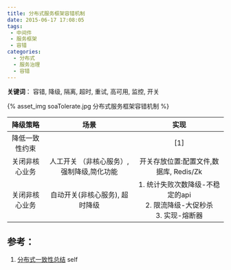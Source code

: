 ```yaml
---
title: 分布式服务框架容错机制
date: 2015-06-17 17:08:05
tags:
 - 中间件
 - 服务框架 
 - 容错
categories:
  - 分布式 
  - 服务治理
  - 容错  
---
```


<p></p>
<!-- more -->

**关键词**： 容错, 降级, 隔离, 超时, 重试, 高可用, 监控, 开关

{% asset_img  soaTolerate.jpg  分布式服务框架容错机制 %}

**降级策略**   | 场景 |实现
:-:|:-:|:-:
降低一致性约束|  | [1]
关闭非核心业务| 人工开关 （非核心服务）, 强制降级,简化功能 | 开关存放位置:配置文件,数据库, Redis/Zk
关闭非核心业务| 自动开关(非核心服务), 超时降级 | 1. 统计失败次数降级-不稳定的api<br> 2. 限流降级-大促秒杀<br> 3. 实现-熔断器

## 参考：
1. [分布式一致性总结](../../../../2016/02/09/consistent/)  self



	
	

	
	
		
		
		